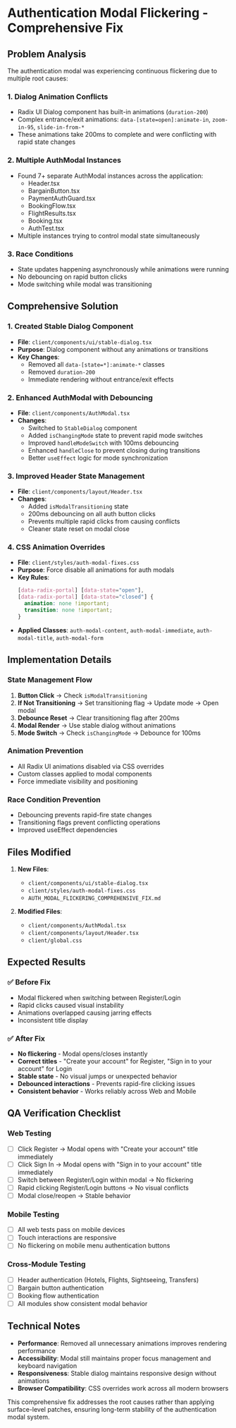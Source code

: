 # Authentication Modal Flickering - Comprehensive Fix

## Problem Analysis

The authentication modal was experiencing continuous flickering due to multiple root causes:

### 1. **Dialog Animation Conflicts**
- Radix UI Dialog component has built-in animations (`duration-200`)
- Complex entrance/exit animations: `data-[state=open]:animate-in`, `zoom-in-95`, `slide-in-from-*`
- These animations take 200ms to complete and were conflicting with rapid state changes

### 2. **Multiple AuthModal Instances**
- Found 7+ separate AuthModal instances across the application:
  - Header.tsx
  - BargainButton.tsx
  - PaymentAuthGuard.tsx
  - BookingFlow.tsx
  - FlightResults.tsx
  - Booking.tsx
  - AuthTest.tsx
- Multiple instances trying to control modal state simultaneously

### 3. **Race Conditions**
- State updates happening asynchronously while animations were running
- No debouncing on rapid button clicks
- Mode switching while modal was transitioning

## Comprehensive Solution

### 1. **Created Stable Dialog Component**
- **File**: `client/components/ui/stable-dialog.tsx`
- **Purpose**: Dialog component without any animations or transitions
- **Key Changes**:
  - Removed all `data-[state=*]:animate-*` classes
  - Removed `duration-200`
  - Immediate rendering without entrance/exit effects

### 2. **Enhanced AuthModal with Debouncing**
- **File**: `client/components/AuthModal.tsx`
- **Changes**:
  - Switched to `StableDialog` component
  - Added `isChangingMode` state to prevent rapid mode switches
  - Improved `handleModeSwitch` with 100ms debouncing
  - Enhanced `handleClose` to prevent closing during transitions
  - Better `useEffect` logic for mode synchronization

### 3. **Improved Header State Management**
- **File**: `client/components/layout/Header.tsx`
- **Changes**:
  - Added `isModalTransitioning` state
  - 200ms debouncing on all auth button clicks
  - Prevents multiple rapid clicks from causing conflicts
  - Cleaner state reset on modal close

### 4. **CSS Animation Overrides**
- **File**: `client/styles/auth-modal-fixes.css`
- **Purpose**: Force disable all animations for auth modals
- **Key Rules**:
  ```css
  [data-radix-portal] [data-state="open"],
  [data-radix-portal] [data-state="closed"] {
    animation: none !important;
    transition: none !important;
  }
  ```
- **Applied Classes**: `auth-modal-content`, `auth-modal-immediate`, `auth-modal-title`, `auth-modal-form`

## Implementation Details

### State Management Flow
1. **Button Click** → Check `isModalTransitioning`
2. **If Not Transitioning** → Set transitioning flag → Update mode → Open modal
3. **Debounce Reset** → Clear transitioning flag after 200ms
4. **Modal Render** → Use stable dialog without animations
5. **Mode Switch** → Check `isChangingMode` → Debounce for 100ms

### Animation Prevention
- All Radix UI animations disabled via CSS overrides
- Custom classes applied to modal components
- Force immediate visibility and positioning

### Race Condition Prevention
- Debouncing prevents rapid-fire state changes
- Transitioning flags prevent conflicting operations
- Improved useEffect dependencies

## Files Modified

1. **New Files**:
   - `client/components/ui/stable-dialog.tsx`
   - `client/styles/auth-modal-fixes.css`
   - `AUTH_MODAL_FLICKERING_COMPREHENSIVE_FIX.md`

2. **Modified Files**:
   - `client/components/AuthModal.tsx`
   - `client/components/layout/Header.tsx`
   - `client/global.css`

## Expected Results

### ✅ **Before Fix**
- Modal flickered when switching between Register/Login
- Rapid clicks caused visual instability
- Animations overlapped causing jarring effects
- Inconsistent title display

### ✅ **After Fix**
- **No flickering** - Modal opens/closes instantly
- **Correct titles** - "Create your account" for Register, "Sign in to your account" for Login
- **Stable state** - No visual jumps or unexpected behavior
- **Debounced interactions** - Prevents rapid-fire clicking issues
- **Consistent behavior** - Works reliably across Web and Mobile

## QA Verification Checklist

### Web Testing
- [ ] Click Register → Modal opens with "Create your account" title immediately
- [ ] Click Sign In → Modal opens with "Sign in to your account" title immediately
- [ ] Switch between Register/Login within modal → No flickering
- [ ] Rapid clicking Register/Login buttons → No visual conflicts
- [ ] Modal close/reopen → Stable behavior

### Mobile Testing
- [ ] All web tests pass on mobile devices
- [ ] Touch interactions are responsive
- [ ] No flickering on mobile menu authentication buttons

### Cross-Module Testing
- [ ] Header authentication (Hotels, Flights, Sightseeing, Transfers)
- [ ] Bargain button authentication
- [ ] Booking flow authentication
- [ ] All modules show consistent modal behavior

## Technical Notes

- **Performance**: Removed all unnecessary animations improves rendering performance
- **Accessibility**: Modal still maintains proper focus management and keyboard navigation
- **Responsiveness**: Stable dialog maintains responsive design without animations
- **Browser Compatibility**: CSS overrides work across all modern browsers

This comprehensive fix addresses the root causes rather than applying surface-level patches, ensuring long-term stability of the authentication modal system.
